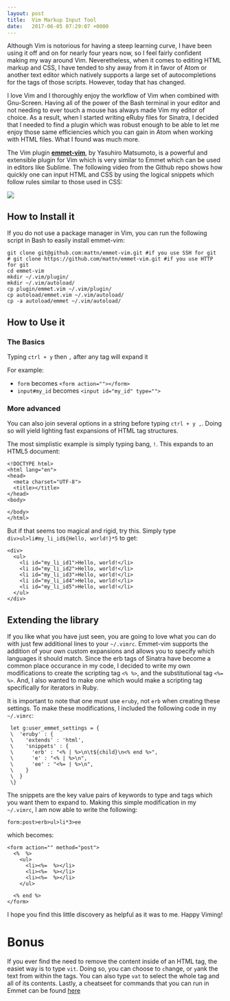 ```yaml
---
layout: post
title:  Vim Markup Input Tool
date:   2017-06-05 07:29:07 +0000
---
```



Although Vim is notorious for having a steep learning curve, I have been using it off and on for nearly four years now, so I feel fairly confident making my way around Vim. Neveretheless, when it comes to editing HTML markup and CSS, I have tended to shy away from it in favor of Atom or another text editor which natively supports a large set of autocompletions for the tags of those scripts. However, today that has changed. 

I love Vim and I thoroughly enjoy the workflow of Vim when combined with Gnu-Screen. Having all of the power of the Bash terminal in your editor and not needing to ever touch a mouse has always made Vim my editor of choice. As a result, when I started writing eRuby files for Sinatra, I decided that I needed to find a plugin which was robust enough to be able to let me enjoy those same efficiencies which you can gain in Atom when working with HTML files. What I found was much more.

The Vim plugin **[emmet-vim](https://github.com/mattn/emmet-vim/)**, by Yasuhiro Matsumoto, is a powerful and extensible plugin for Vim which is very similar to Emmet which can be used in editors like Sublime. The following video from the Github repo shows how quickly one can input HTML and CSS by using the logical snippets which follow rules similar to those used in CSS:

![](https://raw.githubusercontent.com/mattn/emmet-vim/master/doc/screenshot.gif)

## How to Install it

If you do not use a package manager in Vim, you can run the following script in Bash to easily install emmet-vim:

```
git clone git@github.com:mattn/emmet-vim.git #if you use SSH for git
# git clone https://github.com/mattn/emmet-vim.git #if you use HTTP for git
cd emmet-vim
mkdir ~/.vim/plugin/
mkdir ~/.vim/autoload/
cp plugin/emmet.vim ~/.vim/plugin/
cp autoload/emmet.vim ~/.vim/autoload/
cp -a autoload/emmet ~/.vim/autoload/
```

## How to Use it
### The Basics

Typing `ctrl + y` then `,` after any tag will expand it

For example:

* `form` becomes `<form action=""></form>`
* `input#my_id` becomes `<input id="my_id" type="">`

### More advanced

You can also join several options in a string before typing `ctrl + y ,`. Doing so will yield lighting fast expansions of HTML tag structures.

The most simplistic example is simply typing bang, `!`. This expands to an HTML5 document:

```
<!DOCTYPE html>
<html lang="en">
<head>
  <meta charset="UTF-8">
  <title></title>
</head>
<body>
  
</body>
</html>
```


But if that seems too magical and rigid, try this. Simply type `div>ul>li#my_li_id${Hello, world!}*5` to get:

```
<div>
  <ul>
    <li id="my_li_id1">Hello, world!</li>
    <li id="my_li_id2">Hello, world!</li>
    <li id="my_li_id3">Hello, world!</li>
    <li id="my_li_id4">Hello, world!</li>
    <li id="my_li_id5">Hello, world!</li>
  </ul>
</div>
```
## Extending the library
If you like what you have just seen, you are going to love what you can do with just few additional lines to your `~/.vimrc`. Emmet-vim supports the addition of your own custom expansions and allows you to specify which languages it should match. Since the erb tags of Sinatra have become a common place occurance in my code, I decided to write my own modifications to create the scripting tag `<% %>`, and the substitutional tag `<%= %>`. And, I also wanted to make one which would make a scripting tag specifically for iterators in Ruby.

It is important to note that one must use `eruby`, not `erb` when creating these settings. To make these modifications, I included the following code in my `~/.vimrc`:

```
 let g:user_emmet_settings = { 
 \  'eruby' : { 
 \    'extends' : 'html',
 \    'snippets' : { 
 \      'erb' : "<% | %>\n\t${child}\n<% end %>",
 \      'e' : "<% | %>\n",
 \      'ee' : "<%= | %>\n",
 \    }   
 \  }
 \}
```
The snippets are the key value pairs of keywords to type and tags which you want them to expand to. Making this simple modification in my `~/.vimrc`, I am now able to write the following:

`form:post>erb>ul>li*3>ee`

which becomes:

```
<form action="" method="post">
  <%  %>  
    <ul>
      <li><%=  %></li>
      <li><%=  %></li>
      <li><%=  %></li>
    </ul>
        
  <% end %>
</form>
```

I hope you find this little discovery as helpful as it was to me. Happy Viming!

# Bonus
If you ever find the need to remove the content inside of an HTML tag, the easiet way is to type `vit`. Doing so, you can choose to `c`hange, or `y`ank the text from within the tags. You can also type `vat` to select the whole tag and all of its contents. Lastly, a cheatseet for commands that you can run in Emmet can be found [here](https://docs.emmet.io/cheat-sheet/)
